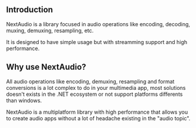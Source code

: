 ## Introduction
NextAudio is a library focused in audio operations like encoding, decoding, muxing, demuxing, resampling, etc.

It is designed to have simple usage but with streamming support and high performance.

## Why use NextAudio?
All audio operations like encoding, demuxing, resampling and format conversions is a lot complex to do in your multimedia app,
most solutions doesn't exists in the .NET ecosystem or not support platforms differents than windows.

NextAudio is a multiplatform library with high performance that allows you to create audio apps without a lot of headache existing in the "audio topic".
